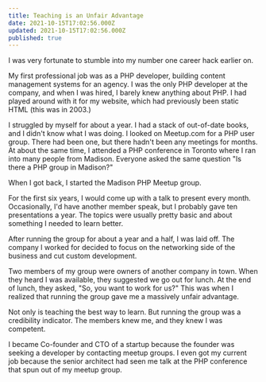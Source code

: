 ```yaml
---
title: Teaching is an Unfair Advantage
date: 2021-10-15T17:02:56.000Z
updated: 2021-10-15T17:02:56.000Z
published: true
---
```


I was very fortunate to stumble into my number one career hack earlier on.

My first professional job was as a PHP developer, building content management systems for an agency. I was the only PHP developer at the company, and when I was hired, I barely knew anything about PHP. I had played around with it for my website, which had previously been static HTML (this was in 2003.)

I struggled by myself for about a year. I had a stack of out-of-date books, and I didn't know what I was doing. I looked on Meetup.com for a PHP user group. There had been one, but there hadn't been any meetings for months. At about the same time, I attended a PHP conference in Toronto where I ran into many people from Madison. Everyone asked the same question "Is there a PHP group in Madison?"

When I got back, I started the Madison PHP Meetup group.

For the first six years, I would come up with a talk to present every month. Occasionally, I'd have another member speak, but I probably gave ten presentations a year. The topics were usually pretty basic and about something I needed to learn better.

After running the group for about a year and a half, I was laid off. The company I worked for decided to focus on the networking side of the business and cut custom development.

Two members of my group were owners of another company in town. When they heard I was available, they suggested we go out for lunch. At the end of lunch, they asked, "So, you want to work for us?" This was when I realized that running the group gave me a massively unfair advantage.

Not only is teaching the best way to learn. But running the group was a credibility indicator. The members knew me, and they knew I was competent.

I became Co-founder and CTO of a startup because the founder was seeking a developer by contacting meetup groups. I even got my current job because the senior architect had seen me talk at the PHP conference that spun out of my meetup group.
